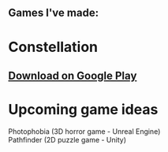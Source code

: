 ## Games I've made:

# Constellation
## [Download on Google Play](https://play.google.com/store/apps/details?id=com.JasonLandis.Constellation)

# Upcoming game ideas

Photophobia (3D horror game - Unreal Engine)
<br>
Pathfinder (2D puzzle game - Unity)
